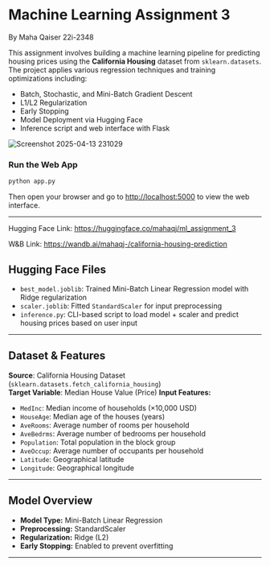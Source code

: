 # Machine Learning Assignment 3
By Maha Qaiser 22i-2348

This assignment involves building a machine learning pipeline for predicting housing prices using the **California Housing** dataset from `sklearn.datasets`. The project applies various regression techniques and training optimizations including:
- Batch, Stochastic, and Mini-Batch Gradient Descent  
- L1/L2 Regularization  
- Early Stopping  
- Model Deployment via Hugging Face  
- Inference script and web interface with Flask

![Screenshot 2025-04-13 231029](https://github.com/user-attachments/assets/3e2c1eb5-1871-4f49-be49-b13a58dd6d6f)

### Run the Web App
```bash
python app.py
```

Then open your browser and go to [http://localhost:5000](http://localhost:5000) to view the web interface.

---
Hugging Face Link: https://huggingface.co/mahaqj/ml_assignment_3

W&B Link: https://wandb.ai/mahaqj-/california-housing-prediction

## Hugging Face Files
- `best_model.joblib`: Trained Mini-Batch Linear Regression model with Ridge regularization  
- `scaler.joblib`: Fitted `StandardScaler` for input preprocessing  
- `inference.py`: CLI-based script to load model + scaler and predict housing prices based on user input  
---

## Dataset & Features
**Source**: California Housing Dataset (`sklearn.datasets.fetch_california_housing`)  
**Target Variable**: Median House Value (Price)
**Input Features:**
- `MedInc`: Median income of households (×10,000 USD)  
- `HouseAge`: Median age of the houses (years)  
- `AveRooms`: Average number of rooms per household  
- `AveBedrms`: Average number of bedrooms per household  
- `Population`: Total population in the block group  
- `AveOccup`: Average number of occupants per household  
- `Latitude`: Geographical latitude  
- `Longitude`: Geographical longitude

---

## Model Overview

- **Model Type:** Mini-Batch Linear Regression  
- **Preprocessing:** StandardScaler  
- **Regularization:** Ridge (L2)  
- **Early Stopping:** Enabled to prevent overfitting

---
